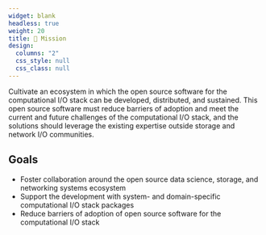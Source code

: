 ```yaml
---
widget: blank
headless: true
weight: 20
title: 🚀 Mission
design:
  columns: "2"
  css_style: null
  css_class: null
---
```


Cultivate an ecosystem in which the open source software for the computational I/O stack can be developed, distributed, and sustained. This open source software must reduce barriers of adoption and meet the current and future challenges of the computational I/O stack, and the solutions should leverage the existing expertise outside storage and network I/O communities.

## Goals

- Foster collaboration around the open source data science, storage, and networking systems ecosystem
- Support the development with system- and domain-specific computational I/O stack packages
- Reduce barriers of adoption of open source software for the computational I/O stack

